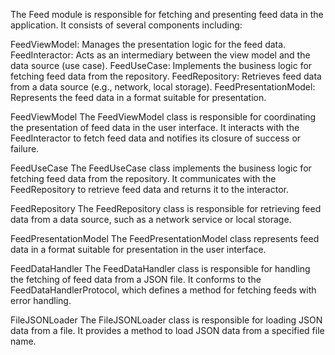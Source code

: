The Feed module is responsible for fetching and presenting feed data in the application. It consists of several components including:

FeedViewModel: Manages the presentation logic for the feed data.
FeedInteractor: Acts as an intermediary between the view model and the data source (use case).
FeedUseCase: Implements the business logic for fetching feed data from the repository.
FeedRepository: Retrieves feed data from a data source (e.g., network, local storage).
FeedPresentationModel: Represents the feed data in a format suitable for presentation.

FeedViewModel
The FeedViewModel class is responsible for coordinating the presentation of feed data in the user interface. It interacts with the FeedInteractor to fetch feed data and notifies its closure of success or failure.

FeedUseCase
The FeedUseCase class implements the business logic for fetching feed data from the repository. It communicates with the FeedRepository to retrieve feed data and returns it to the interactor.

FeedRepository
The FeedRepository class is responsible for retrieving feed data from a data source, such as a network service or local storage.

FeedPresentationModel
The FeedPresentationModel class represents feed data in a format suitable for presentation in the user interface.

FeedDataHandler
The FeedDataHandler class is responsible for handling the fetching of feed data from a JSON file. It conforms to the FeedDataHandlerProtocol, which defines a method for fetching feeds with error handling.

FileJSONLoader
The FileJSONLoader class is responsible for loading JSON data from a file. It provides a method to load JSON data from a specified file name.

